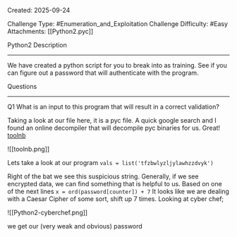 Created: 2025-09-24

Challenge Type: #Enumeration_and_Exploitation 
Challenge Difficulty: #Easy
Attachments: [[Python2.pyc]]

Python2
Description
***
We have created a python script for you to break into as training. See if you can figure out a password that will authenticate with the program.

Questions
***
Q1
What is an input to this program that will result in a correct validation?

Taking a look at our file here, it is a pyc file. A quick google search and I found an online decompiler that will decompile pyc binaries for us. Great!
[toolnb](https://www.toolnb.com/tools-lang-en/pyc.html)

![[toolnb.png]]

Lets take a look at our program
`vals = list('tfzbwlyzljylawhzzdvyk')`

Right of the bat we see this suspicious string. Generally, if we see encrypted data, we can find something that is helpful to us. Based on one of the next lines 
`x = ord(password[counter]) + 7` 
It looks like we are dealing with a Caesar Cipher of some sort, shift up 7 times. Looking at cyber chef;

![[Python2-cyberchef.png]]

we get our (very weak and obvious) password
